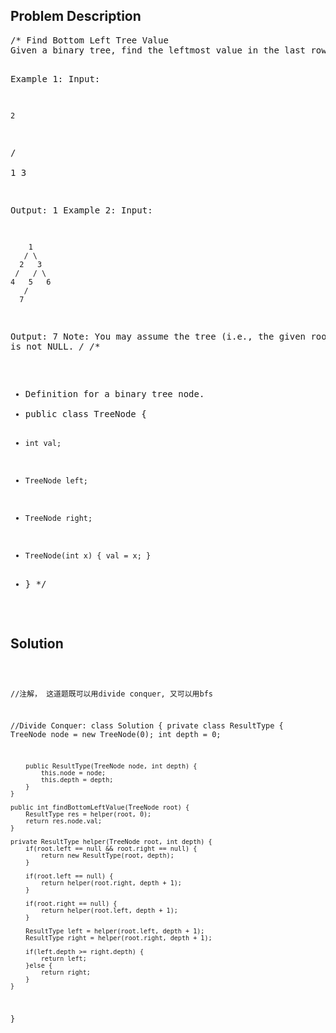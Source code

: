 <!--
<style>
  body { font-family: Arial, sans-serif; }
  .container { max-width: 100%; margin: auto; padding: 10px; }
  .comment-block { background-color: #f9f9f9; padding: 10px; border-left: 5px solid #ccc; max-width: 400px; margin: 20px; word-wrap: break-word; white-space: pre-wrap; }
  .code-block { background-color: #f4f4f4; padding: 10px; border: 1px solid #ddd; }
</style>
-->

<div class='container'>
<h2>Problem Description</h2>
<div class='comment-block'>
<pre>
/* Find Bottom Left Tree Value
Given a binary tree, find the leftmost value in the last row of the tree.

Example 1:
Input:

    2
   / \
  1   3

Output:
1
Example 2: 
Input:

        1
       / \
      2   3
     /   / \
    4   5   6
       /
      7

Output:
7
Note: You may assume the tree (i.e., the given root node) is not NULL.
*/
/**
 * Definition for a binary tree node.
 * public class TreeNode {
 *     int val;
 *     TreeNode left;
 *     TreeNode right;
 *     TreeNode(int x) { val = x; }
 * }
 */
</pre>
</div>

<h2>Solution</h2>
<div class='code-block'>
<pre><code class='language-java'>

//注解， 这道题既可以用divide conquer, 又可以用bfs


//Divide Conquer:
class Solution {
    private class ResultType {
        TreeNode node = new TreeNode(0);
        int depth = 0;
        
        public ResultType(TreeNode node, int depth) {
            this.node = node;
            this.depth = depth;
        }
    }
    
    public int findBottomLeftValue(TreeNode root) {
        ResultType res = helper(root, 0);
        return res.node.val;
    }
    
    private ResultType helper(TreeNode root, int depth) {
        if(root.left == null && root.right == null) {
            return new ResultType(root, depth);
        }
        
        if(root.left == null) {
            return helper(root.right, depth + 1);
        }
        
        if(root.right == null) {
            return helper(root.left, depth + 1);
        }
        
        ResultType left = helper(root.left, depth + 1);
        ResultType right = helper(root.right, depth + 1);
        
        if(left.depth >= right.depth) {
            return left;
        }else {
            return right;
        }  
    }  
}</code></pre>
</div>
</div>
